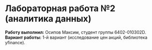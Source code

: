 # Лабораторная работа №2 (аналитика данных)

**Работу выполнил:** Осипов Максим, студент группы 6402-010302D.
**Вариант работы:** 1-й вариант (исследование цен акций, библиотека yfinance).

